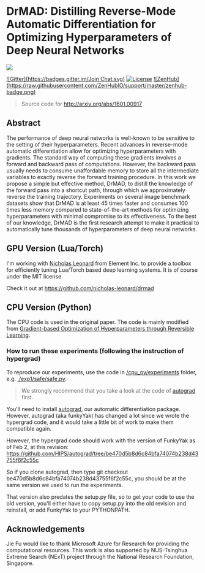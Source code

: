 # DrMAD: Distilling Reverse-Mode Automatic Differentiation for Optimizing Hyperparameters of Deep Neural Networks

![](https://github.com/bigaidream-projects/drmad/blob/master/shortcut.jpg)

[![Gitter](https://badges.gitter.im/Join Chat.svg)](https://gitter.im/bigaidream/drmad?utm_source=badge&utm_medium=badge&utm_campaign=pr-badge&utm_content=badge)
[![License](http://img.shields.io/badge/license-MIT-brightgreen.svg?style=flat)](LICENSE.md)
[![ZenHub] (https://raw.githubusercontent.com/ZenHubIO/support/master/zenhub-badge.png)](https://zenhub.io)

> Source code for http://arxiv.org/abs/1601.00917

## Abstract

The performance of deep neural networks is well-known to be sensitive to the setting of their hyperparameters. Recent advances in reverse-mode automatic differentiation allow for optimizing hyperparameters with gradients. The standard way of computing these gradients involves a forward and backward pass of computations. However, the backward pass usually needs to consume unaffordable memory to store all the intermediate variables to exactly reverse the forward training procedure. In this work we propose a simple but effective method, DrMAD, to distill the knowledge of the forward pass into a shortcut path, through which we approximately reverse the training trajectory. Experiments on several image benchmark datasets show that DrMAD is at least 45 times faster and consumes 100 times less memory compared to state-of-the-art methods for optimizing hyperparameters with minimal compromise to its effectiveness. To the best of our knowledge, DrMAD is the first research attempt to make it practical to automatically tune thousands of hyperparameters of deep neural networks.

## GPU Version (Lua/Torch)

I'm working with [Nicholas Leonard](https://github.com/nicholas-leonard) from Element Inc. to provide a toolbox for efficiently tuning Lua/Torch based deep learning systems. It is of course under the MIT license. 

Check it out at https://github.com/nicholas-leonard/drmad

## CPU Version (Python)

The CPU code is used in the original paper. The code is mainly modified from [Gradient-based Optimization of Hyperparameters through Reversible Learning](https://github.com/HIPS/hypergrad/). 

### How to run these experiments (following the instruction of hypergrad)

To reproduce our experiments, use the code in [/cpu_py/experiments](https://github.com/bigaidream-projects/drmad/tree/master/cpu_py/experiments) folder, e.g. [./exp1/safe/safe.py](https://github.com/bigaidream-projects/drmad/blob/master/cpu_py/experiments/exp1/safe/safe.py). 

> We strongly recommend that you take a look at the code of [autograd](https://github.com/HIPS/autograd) first. 

You'll need to install [autograd](https://github.com/HIPS/autograd), our automatic differentiation package.
However, autograd (aka funkyYak) has changed a lot since we wrote the hypergrad code, and it would take a little bit of work to make them compatible again.

However, the hypergrad code should work with the version of FunkyYak as of Feb 2, at this revision:
https://github.com/HIPS/autograd/tree/be470d5b8d6c84bfa74074b238d43755f6f2c55c

So if you clone autograd, then type
git checkout be470d5b8d6c84bfa74074b238d43755f6f2c55c,
you should be at the same version we used to run the experiments.

That version also predates the setup.py file, so to get your code to use the old version, you'll either have to copy setup.py into the old revision and reinstall, or add FunkyYak to your PYTHONPATH.


## Acknowledgements
Jie Fu would like to thank Microsoft Azure for Research for providing the computational resources. This work is also supported by NUS-Tsinghua Extreme Search (NExT) project through the National Research Foundation, Singapore.